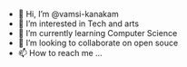 - 👋 Hi, I’m @vamsi-kanakam
- 👀 I’m interested in Tech and arts
- 🌱 I’m currently learning Computer Science
- 💞️ I’m looking to collaborate on open souce 
- 📫 How to reach me ...

<!---
vamsi-kanakam/vamsi-kanakam is a ✨ special ✨ repository because its `README.md` (this file) appears on your GitHub profile.
You can click the Preview link to take a look at your changes.
--->
